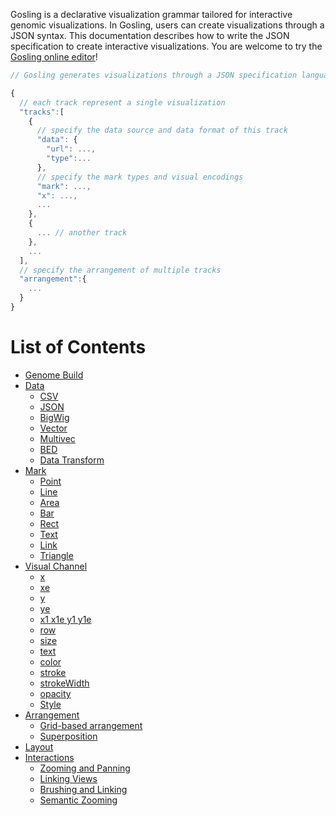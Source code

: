 Gosling is a declarative visualization grammar tailored for interactive genomic visualizations. In Gosling, users can create visualizations through a JSON syntax. This documentation describes how to write the JSON specification to create interactive visualizations.
You are welcome to try the [Gosling online editor](https://gosling-lang.github.io/gosling.js/)!

```javascript
// Gosling generates visualizations through a JSON specification language

{
  // each track represent a single visualization
  "tracks":[
    {
      // specify the data source and data format of this track
      "data": {
        "url": ...,
        "type":...
      },
      // specify the mark types and visual encodings
      "mark": ...,
      "x": ...,
      ...
    },
    {
      ... // another track
    },
    ...
  ],
  // specify the arrangement of multiple tracks
  "arrangement":{
    ...
  }
}
```

# List of Contents
- [Genome Build](https://github.com/gosling-lang/gosling.js/wiki/Genome-Builds)
- [Data](https://github.com/gosling-lang/gosling.js/wiki/Data)
  - [CSV](https://github.com/gosling-lang/gosling.js/wiki/Data#csv)
  - [JSON](https://github.com/gosling-lang/gosling.js/wiki/Data#json)
  - [BigWig](https://github.com/gosling-lang/gosling.js/wiki/bigwig)
  - [Vector](https://github.com/gosling-lang/gosling.js/wiki/Data#vector)
  - [Multivec](https://github.com/gosling-lang/gosling.js/wiki/Data#multivec)
  - [BED](https://github.com/gosling-lang/gosling.js/wiki/Data#bed)
  - [Data Transform](https://github.com/gosling-lang/gosling.js/wiki/Data#data-transform)
- [Mark](https://github.com/gosling-lang/gosling.js/wiki/Mark)
  - [Point](https://github.com/gosling-lang/gosling.js/wiki/Mark#point)
  - [Line](https://github.com/gosling-lang/gosling.js/wiki/Mark#line)
  - [Area](https://github.com/gosling-lang/gosling.js/wiki/Mark#area)
  - [Bar](https://github.com/gosling-lang/gosling.js/wiki/Mark#bar)
  - [Rect](https://github.com/gosling-lang/gosling.js/wiki/Mark#rect)
  - [Text](https://github.com/gosling-lang/gosling.js/wiki/Mark#text)
  - [Link](https://github.com/gosling-lang/gosling.js/wiki/Mark#link)
  - [Triangle](https://github.com/gosling-lang/gosling.js/wiki/Mark#triangle)
- [Visual Channel](https://github.com/gosling-lang/gosling.js/wiki/Visual-Channel)
  - [x](https://github.com/gosling-lang/gosling.js/wiki/Visual-Channel#x)
  - [xe](https://github.com/gosling-lang/gosling.js/wiki/Visual-Channel#xe)
  - [y](https://github.com/gosling-lang/gosling.js/wiki/Visual-Channel#y)
  - [ye](https://github.com/gosling-lang/gosling.js/wiki/Visual-Channel#ye)
  - [x1 x1e y1 y1e](https://github.com/gosling-lang/gosling.js/wiki/Visual-Channel#x1-x1e-y1-y1e)
  - [row](https://github.com/gosling-lang/gosling.js/wiki/Visual-Channel#row)
  - [size](https://github.com/gosling-lang/gosling.js/wiki/Visual-Channel#size)
  - [text](https://github.com/gosling-lang/gosling.js/wiki/Visual-Channel#text-1)
  - [color](https://github.com/gosling-lang/gosling.js/wiki/Visual-Channel#color)
  - [stroke](https://github.com/gosling-lang/gosling.js/wiki/Visual-Channel#stroke)
  - [strokeWidth](https://github.com/gosling-lang/gosling.js/wiki/Visual-Channel#strokewidth)
  - [opacity](https://github.com/gosling-lang/gosling.js/wiki/Visual-Channel#opacity)
  - [Style](https://github.com/gosling-lang/gosling.js/wiki/Track#style)
- [Arrangement](https://github.com/gosling-lang/gosling.js/wiki/Track#arrangement)
  - [Grid-based arrangement](https://github.com/gosling-lang/gosling.js/wiki/Track#grid-based-arrangement)
  - [Superposition](https://github.com/gosling-lang/gosling.js/wiki/Track#superposition)
- [Layout](https://github.com/gosling-lang/gosling.js/wiki/Track#layout)
- [Interactions](https://github.com/gosling-lang/gosling.js/wiki/User-Interaction)
  - [Zooming and Panning](https://github.com/gosling-lang/gosling.js/wiki/User-Interaction#zooming-and-panning)
  - [Linking Views](https://github.com/gosling-lang/gosling.js/wiki/User-Interaction#linking-views)
  - [Brushing and Linking](https://github.com/gosling-lang/gosling.js/wiki/User-Interaction#brushing-and-linking)
  - [Semantic Zooming](https://github.com/gosling-lang/gosling.js/wiki/User-Interaction#semantic-zooming)
